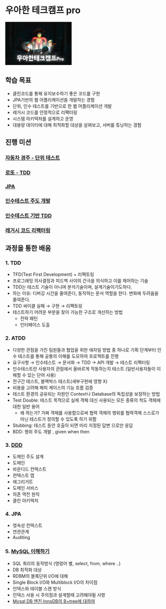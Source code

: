 # 우아한 테크캠프 pro
![](./image/우아한테크캠프pro.png)

## 학습 목표
- 클린코드를 통해 유지보수하기 좋은 코드를 구현
- JPA기반의 웹 어플리케이션을 개발하는 경험
- 단위, 인수 테스트를 기반으로 한 웹 어플리케이션 개발
- 레거시 코드를 안정적으로 리팩터링
- 시스템 아키텍처를 설계하고 운영
- 대용량 데이터에 대해 최적화할 대상을 살펴보고, 서버를 튜닝하는 경험

## 진행 미션
### [자동차 경주 - 단위 테스트](https://github.com/leeyohan93/TIL/blob/master/education/woowa-techcamp-pro/racingcar.md)
### [로또 - TDD](https://github.com/leeyohan93/TIL/blob/master/education/woowa-techcamp-pro/lotto.md)
### [JPA](https://github.com/leeyohan93/TIL/blob/master/education/woowa-techcamp-pro/jwp-jpa.md)
### [인수테스트 주도 개발](https://github.com/leeyohan93/TIL/blob/master/education/woowa-techcamp-pro/atdd-subway-admin.md)
### [인수테스트 기반 TDD](https://github.com/leeyohan93/TIL/blob/master/education/woowa-techcamp-pro/atdd-subway-service.md)
### [레거시 코드 리팩터링](https://github.com/leeyohan93/TIL/blob/master/education/woowa-techcamp-pro/jwp-refactoring.md)

## 과정을 통한 배움

### 1. TDD
- TFD(Test First Development) + 리팩토링
- 프로그래밍 의사결정과 피드백 사이의 간극을 의식하고 이를 제어하는 기술
- TDD는 테스트 기술이 아니며 분석기술이며, 설계기술이기도하다.
- 하는 이유: 디버깅 시간을 줄여준다, 동작하는 문서 역할을 한다. 변화에 두려움을 줄여준다.
- TDD 싸이클 실패 → 구현 → 리팩토링
- 테스트하기 어려운 부분을 찾아 가능한 구조로 개선하는 방법
    - 전략 패턴
    - 인터페이스 도출

### 2. ATDD
- 다양한 관점을 가진 팀원들과 협업을 위한 애자일 방법 중 하나로 기획 단계부터 인수 테스트를 통해 공통의 이해를 도모하여 프로젝트를 진행
- 요구사항 → 인수테스트 → 문서화 → TDD → API 개발 → 테스트 리팩터링
- 인수테스트란 사용자의 관점에서 올바르게 작동하는지 테스트 (일반사용자들이 이해할 수 있는 단어 사용)
- 전구간 테스트, 블랙박스 테스트(세부구현에 영향 X)
- 비용을 고려해 해피 케이스의 기능 흐름 검증
- 테스트 환경의 공유되는 자원인 Context나 Database의 독립성을 보장하는 방법
- Test Double: 테스트 목적으로 실제 객체 대신 사용되는 모든 종류의 척도 객체에 대한 일반 용어
    - 왜 하는가? 가짜 객체를 사용함으로써 협력 객체의 행위를 협력객체 스스로가 아닌 테스트가 정의할 수 있도록 하기 위함
- Stubbing: 테스트 동안 호출이 되면 미리 지정된 답변 으로만 응답
- BDD: 행위 주도 개발 , given when then

### 3. [DDD](https://github.com/leeyohan93/TIL/blob/master/ddd/DDD.md)
- 도메인 주도 설계
- 도메인
- 바운디드 컨텍스트
- 컨텍스트 맵
- 애그리거트
- 도메인 서비스
- 의존 역전 원칙
- 클린 아키텍처

### 4. JPA
- 영속성 컨텍스트
- 연관관계
- Auditing

### 5. [MySQL 이해하기](https://github.com/leeyohan93/TIL/blob/master/database/mysql.md) 
- SQL 쿼리의 동작방식 (명렁어 별, select, from, where ..)
- DB 최적화 대상
- RDBM의 블록단위 I/O에 대해
- Single Block I/O와 Multiblock I/O의 차이점
- 인덱스와 테이블 스캔 방식
- 인덱스 사용 시 주의점과 설계할때 고려해야될 사항
- [Mysql DB 엔진 InnoDB의 B+tree에 대하여](https://zorba91.tistory.com/293#recentEntries)
